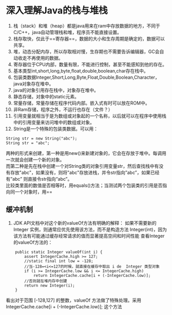 # 深入理解Java的栈与堆栈
1. 栈（stack）和堆（heap）都是java用来在ram中存放数据的地方，不同于C/C++，java自动管理栈和堆，程序员不能直接设置。
2. 栈存取快，仅此于==寄存器==，数据的大小和生存周期是确定的，数据可以共享。
3. 堆，动态分配内存，所以存取相对慢，生存期也不需要告诉编辑器，GC会自动收走不再使用的数据。
4. 寄存器位于CPU内部，数量有限，不能进行控制，甚至不能感知到他的存在。
5. 基本类型int,short,long,byte,float,double,boolean,char存在栈中。
6. 包装类数据Integer,Short,Long,Byte,Float,Double,Boolean,Character，java对象存在堆中。
7. java的对象引用存在栈中，对象存在堆中。
8. 静态存储，对象中的static元素。
9. 常量存储，常量存储在程序代码内部。嵌入式有时可以放在ROM中。
10. 非Ram存储，程序之外，不运行也存在（文件？）
11.  引用变量就相当于是为数组或对象起的一个名称，以后就可以在程序中使用栈中的引用变量来访问堆中的数组或对象。
12. String是一个特殊的包装类数据。可以用：  
```
String str = new String("abc");  
String str = "abc"; 
```
两种的形式来创建，第一种是用new()来新建对象的，它会在存放于堆中。每调用一次就会创建一个新的对象。  
而第二种是先在栈中创建一个对String类的对象引用变量str，然后查找栈中有没有存放"abc"，如果没有，则将"abc"存放进栈，并令str指向”abc”，如果已经有”abc” 则直接令str指向“abc”。  
比较类里面的数值是否相等时，用equals()方法；当测试两个包装类的引用是否指向同一个对象时，用==

## 缓冲机制
1. JDK API文档中对这个新的valueOf方法有明确的解释： 
如果不需要新的 Integer 实例，则通常应优先使用该方法，而不是构造方法 Integer(int)，因为该方法有可能通过缓存经常请求的值而显著提高空间和时间性能 
查看Integer的valueOf方法的：
```
    public static Integer valueOf(int i) {
        assert IntegerCache.high >= 127;
        //static final int low = -128;
        //当-128=<i<=127的时候，就直接在缓存中取出 i de  Integer 类型对象
        if (i >= IntegerCache.low && i <= IntegerCache.high)
            return IntegerCache.cache[i + (-IntegerCache.low)];
        //否则就在堆内存中创建
        return new Integer(i);
    }
```
看出对于范围 [-128,127] 的整数，valueOf 方法做了特殊处理。采用IntegerCache.cache[i + (-IntegerCache.low)]; 这个方法